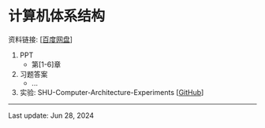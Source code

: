 # 计算机体系结构
资料链接: [[百度网盘](https://pan.baidu.com/s/1cWcpP6JG2uz-bfXeROKlHw?pwd=wxy2)]

1. PPT
    - 第[1-6]章
2. 习题答案
    - ...
3. 实验: SHU-Computer-Architecture-Experiments [[GitHub](https://github.com/SHUSCT/SHU-Computer-Architecture-Experiments)]

---
Last update: Jun 28, 2024
